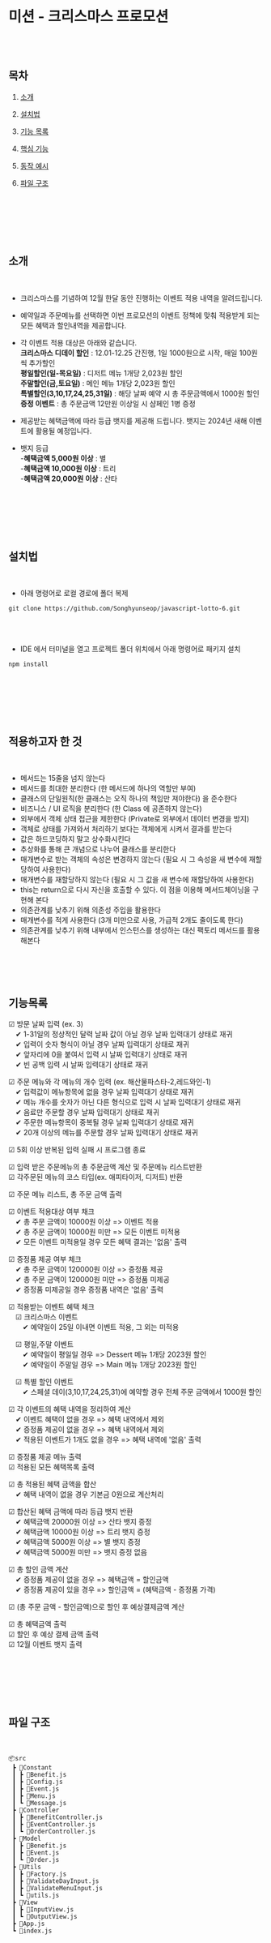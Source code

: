 # 미션 - 크리스마스 프로모션

<br><br>

## 목차

1. [소개](#1-소개)

2. [설치법](#2-설치법)

3. [기능 목록](#3-기능-목록)

4. [핵심 기능](#3-핵심-기능)

5. [동작 예시](#4-동작-방식)

6. [파일 구조](#4-파일-구조)

<br><br><br><br><br>

<h2>소개</h2>
<br>

- 크리스마스를 기념하여 12월 한달 동안 진행하는 이벤트 적용 내역을 알려드립니다.<br>

- 예약일과 주문메뉴를 선택하면 이번 프로모션의 이벤트 정책에 맞춰 적용받게 되는 모든 혜택과 할인내역을 제공합니다.<br>

- 각 이벤트 적용 대상은 아래와 같습니다.<br>
  **크리스마스 디데이 할인** : 12.01-12.25 간진행, 1일 1000원으로 시작, 매일 100원씩 추가할인<br>
  **평일할인(일-목요일)** : 디저트 메뉴 1개당 2,023원 할인<br>
  **주말할인(금,토요일)** : 메인 메뉴 1개당 2,023원 할인<br>
  **특별할인(3,10,17,24,25,31일)** : 해당 날짜 예약 시 총 주문금액에서 1000원 할인<br>
  **증정 이벤트** : 총 주문금액 12만원 이상일 시 샴페인 1병 증정<br>

- 제공받는 혜택금액에 따라 등급 뱃지를 제공해 드립니다. 뱃지는 2024년 새해 이벤트에 활용될 예정입니다.

- 뱃지 등급<br> -**혜택금액 5,000원 이상** : 별<br> -**혜택금액 10,000원 이상** : 트리<br> -**혜택금액 20,000원 이상** : 산타

<br><br><br><br><br>

<h2>설치법</h2>
<br>

- 아래 명령어로 로컬 경로에 폴더 복제

```
git clone https://github.com/Songhyunseop/javascript-lotto-6.git
```

<br><br>

- IDE 에서 터미널을 열고 프로젝트 폴더 위치에서 아래 명령어로 패키지 설치

```
npm install
```

<br><br><br><br><br>

<h2>적용하고자 한 것</h2>
<br>

- 메서드는 15줄을 넘지 않는다
- 메서드를 최대한 분리한다 (한 메서드에 하나의 역할만 부여)
- 클래스의 단일원칙(한 클래스는 오직 하나의 책임만 져야한다) 을 준수한다
- 비즈니스 / UI 로직을 분리한다 (한 Class 에 공존하지 않는다)
- 외부에서 객체 상태 접근을 제한한다 (Private로 외부에서 데이터 변경을 방지)
- 객체로 상태를 가져와서 처리하기 보다는 객체에게 시켜서 결과를 받는다
- 값은 하드코딩하지 말고 상수화시킨다
- 추상화를 통해 큰 개념으로 나누어 클래스를 분리한다
- 매개변수로 받는 객체의 속성은 변경하지 않는다 (필요 시 그 속성을 새 변수에 재할당하여 사용한다)
- 매개변수를 재할당하지 않는다 (필요 시 그 값을 새 변수에 재할당하여 사용한다)
- this는 return으로 다시 자신을 호출할 수 있다. 이 점을 이용해 메서드체이닝을 구현해 본다
- 의존관계를 낮추기 위해 의존성 주입을 활용한다
- 매개변수를 적게 사용한다 (3개 미만으로 사용, 가급적 2개도 줄이도록 한다)
- 의존관계를 낮추기 위해 내부에서 인스턴스를 생성하는 대신 팩토리 메서드를 활용해본다
  <br><br><br><br><br>

<h2>기능목록</h2>

☑ 방문 날짜 입력 (ex. 3)<br>
&ensp;&ensp;✔ 1-31일의 정상적인 달력 날짜 값이 아닐 경우 날짜 입력대기 상태로 재귀<br>
&ensp;&ensp;✔ 입력이 숫자 형식이 아닐 경우 날짜 입력대기 상태로 재귀<br>
&ensp;&ensp;✔ 앞자리에 0을 붙여서 입력 시 날짜 입력대기 상태로 재귀<br>
&ensp;&ensp;✔ 빈 공백 입력 시 날짜 입력대기 상태로 재귀<br>

☑ 주문 메뉴와 각 메뉴의 개수 입력 (ex. 해산물파스타-2,레드와인-1)<br>
&ensp;&ensp;✔ 입력값이 메뉴항목에 없을 경우 날짜 입력대기 상태로 재귀<br>
&ensp;&ensp;✔ 메뉴 개수를 숫자가 아닌 다른 형식으로 입력 시 날짜 입력대기 상태로 재귀<br>
&ensp;&ensp;✔ 음료만 주문할 경우 날짜 입력대기 상태로 재귀<br>
&ensp;&ensp;✔ 주문한 메뉴항목이 중복될 경우 날짜 입력대기 상태로 재귀<br>
&ensp;&ensp;✔ 20개 이상의 메뉴를 주문할 경우 날짜 입력대기 상태로 재귀<br>

☑ 5회 이상 반복된 입력 실패 시 프로그램 종료

☑ 입력 받은 주문메뉴의 총 주문금액 계산 및 주문메뉴 리스트반환<br>
☑ 각주문된 메뉴의 코스 타입(ex. 애피타이저, 디저트) 반환<br>

☑ 주문 메뉴 리스트, 총 주문 금액 출력

☑ 이벤트 적용대상 여부 채크<br>
&ensp;&ensp;✔ 총 주문 금액이 10000원 이상 => 이벤트 적용<br>
&ensp;&ensp;✔ 총 주문 금액이 10000원 미만 => 모든 이벤트 미적용<br>
&ensp;&ensp;✔ 모든 이벤트 미적용일 경우 모든 혜택 결과는 '없음' 출력

☑ 증정품 제공 여부 체크<br>
&ensp;&ensp;✔ 총 주문 금액이 120000원 이상 => 증정품 제공<br>
&ensp;&ensp;✔ 총 주문 금액이 120000원 미만 => 증정품 미제공<br>
&ensp;&ensp;✔ 증정품 미제공일 경우 증정품 내역은 '없음' 출력

☑ 적용받는 이벤트 혜택 체크 <br>
&ensp;&ensp;☑ 크리스마스 이벤트<br>
&ensp;&ensp;&ensp;&ensp;✔ 예약일이 25일 이내면 이벤트 적용, 그 외는 미적용<br>

&ensp;&ensp;☑ 평일,주말 이벤트<br>
&ensp;&ensp;&ensp;&ensp;✔ 예약일이 평일일 경우 => Dessert 메뉴 1개당 2023원 할인<br>
&ensp;&ensp;&ensp;&ensp;✔ 예약일이 주말일 경우 => Main 메뉴 1개당 2023원 할인

&ensp;&ensp;☑ 특별 할인 이벤트<br>
&ensp;&ensp;&ensp;&ensp;✔ 스페셜 데이(3,10,17,24,25,31)에 예약할 경우 전체 주문 금액에서 1000원 할인

☑ 각 이벤트의 혜택 내역을 정리하여 계산<br>
&ensp;&ensp;✔ 이벤트 혜택이 없을 경우 => 혜택 내역에서 제외<br>
&ensp;&ensp;✔ 증정품 제공이 없을 경우 => 혜택 내역에서 제외<br>
&ensp;&ensp;✔ 적용된 이벤트가 1개도 없을 경우 => 혜택 내역에 '없음' 출력

☑ 증정품 제공 메뉴 출력<br>
☑ 적용된 모든 혜택목록 출력

☑ 총 적용된 혜택 금액을 합산<br>
&ensp;&ensp;✔ 혜택 내역이 없을 경우 기본금 0원으로 계산처리

☑ 합산된 혜택 금액에 따라 등급 뱃지 반환<br>
&ensp;&ensp;✔ 혜택금액 20000원 이상 => 산타 뱃지 증정<br>
&ensp;&ensp;✔ 혜택금액 10000원 이상 => 트리 뱃지 증정<br>
&ensp;&ensp;✔ 혜택금액 5000원 이상 => 별 뱃지 증정<br>
&ensp;&ensp;✔ 혜택금액 5000원 미만 => 뱃지 증정 없음

☑ 총 할인 금액 계산<br>
&ensp;&ensp;✔ 증정품 제공이 없을 경우 => 혜택금액 = 할인금액<br>
&ensp;&ensp;✔ 증정품 제공이 있을 경우 => 할인금액 = (혜택금액 - 증정품 가격)

☑ (총 주문 금액 - 할인금액)으로 할인 후 예상결제금액 계산

☑ 총 혜택금액 출력<br>
☑ 할인 후 예상 결제 금액 출력<br>
☑ 12월 이벤트 뱃지 출력

<br><br><br><br><br>

<h2>파일 구조</h2>
<br>

```
📦src
 ┣ 📂Constant
 ┃ ┣ 📜Benefit.js
 ┃ ┣ 📜Config.js
 ┃ ┣ 📜Event.js
 ┃ ┣ 📜Menu.js
 ┃ ┗ 📜Message.js
 ┣ 📂Controller
 ┃ ┣ 📜BenefitController.js
 ┃ ┣ 📜EventController.js
 ┃ ┗ 📜OrderController.js
 ┣ 📂Model
 ┃ ┣ 📜Benefit.js
 ┃ ┣ 📜Event.js
 ┃ ┗ 📜Order.js
 ┣ 📂Utils
 ┃ ┣ 📜Factory.js
 ┃ ┣ 📜ValidateDayInput.js
 ┃ ┣ 📜ValidateMenuInput.js
 ┃ ┗ 📜utils.js
 ┣ 📂View
 ┃ ┣ 📜InputView.js
 ┃ ┗ 📜OutputView.js
 ┣ 📜App.js
 ┗ 📜index.js

```
